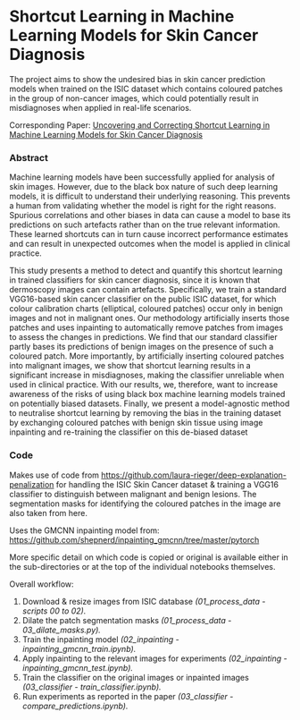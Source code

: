 # Shortcut Learning in Machine Learning Models for Skin Cancer Diagnosis
The project aims to show the undesired bias in skin cancer prediction models when trained on the ISIC dataset which contains coloured patches in the group of non-cancer images, which could potentially result in misdiagnoses when applied in real-life scenarios.

Corresponding Paper: [Uncovering and Correcting Shortcut Learning in Machine Learning Models for Skin Cancer Diagnosis](https://www.mdpi.com/2075-4418/12/1/40)

### Abstract
Machine learning models have been successfully applied for analysis of skin images. However, due to the black box nature of such deep learning models, it is difficult to understand their underlying reasoning. This prevents a human from validating whether the model is right for the right reasons. Spurious correlations and other biases in data can cause a model to base its predictions on such artefacts rather than on the true relevant information. These learned shortcuts can in turn cause incorrect performance estimates and can result in unexpected outcomes when the model is applied in clinical practice. 

This study presents a method to detect and quantify this shortcut learning in trained classifiers for skin cancer diagnosis, since it is known that dermoscopy images can contain artefacts. Specifically, we train a standard VGG16-based skin cancer classifier on the public ISIC dataset, for which colour calibration charts (elliptical, coloured patches) occur only in benign images and not in malignant ones. Our methodology artificially inserts those patches and uses inpainting to automatically remove patches from images to assess the changes in predictions. We find that our standard classifier partly bases its predictions of benign images on the presence of such a coloured patch. More importantly, by artificially inserting coloured patches into malignant images, we show that shortcut learning results in a significant increase in misdiagnoses, making the classifier unreliable when used in clinical practice. With our results, we, therefore, want to increase awareness of the risks of using black box machine learning models trained on potentially biased datasets. Finally, we present a model-agnostic method to neutralise shortcut learning by removing the bias in the training dataset by exchanging coloured patches with benign skin tissue using image inpainting and re-training the classifier on this de-biased dataset

### Code
Makes use of code from https://github.com/laura-rieger/deep-explanation-penalization for handling the ISIC Skin Cancer dataset & training a VGG16 classifier to distinguish between malignant and benign lesions. The segmentation masks for identifying the coloured patches in the image are also taken from here.

Uses the GMCNN inpainting model from: https://github.com/shepnerd/inpainting_gmcnn/tree/master/pytorch

More specific detail on which code is copied or original is available either in the sub-directories or at the top of the individual notebooks themselves.

Overall workflow:

1. Download & resize images from ISIC database                      *(01_process_data - scripts 00 to 02).*
2. Dilate the patch segmentation masks                              *(01_process_data - 03_dilate_masks.py).*
3. Train the inpainting model                                       *(02_inpainting - inpainting_gmcnn_train.ipynb).*
4. Apply inpainting to the relevant images for experiments          *(02_inpainting - inpainting_gmcnn_test.ipynb).*
5. Train the classifier on the original images or inpainted images  *(03_classifier - train_classifier.ipynb).*
6. Run experiments as reported in the paper                         *(03_classifier - compare_predictions.ipynb).*
